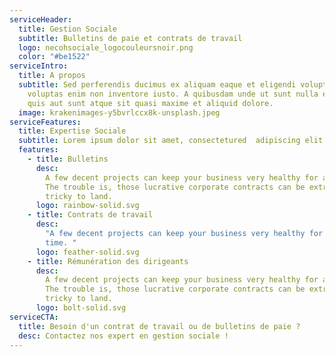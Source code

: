 ```yaml
---
serviceHeader:
  title: Gestion Sociale
  subtitle: Bulletins de paie et contrats de travail
  logo: necohsociale_logocouleursnoir.png
  color: "#be1522"
serviceIntro:
  title: A propos
  subtitle: Sed perferendis ducimus ex aliquam eaque et eligendi voluptas At
    voluptas enim non inventore iusto. A quibusdam unde ut sunt nulla et itaque
    quis aut sunt atque sit quasi maxime et aliquid dolore.
  image: krakenimages-y5bvrlccx8k-unsplash.jpeg
serviceFeatures:
  title: Expertise Sociale
  subtitle: Lorem ipsum dolor sit amet, consectetured  adipiscing elit.
  features:
    - title: Bulletins
      desc:
        A few decent projects can keep your business very healthy for a long time.
        The trouble is, those lucrative corporate contracts can be extremely
        tricky to land.
      logo: rainbow-solid.svg
    - title: Contrats de travail
      desc:
        "A few decent projects can keep your business very healthy for a long
        time. "
      logo: feather-solid.svg
    - title: Rémunération des dirigeants
      desc:
        A few decent projects can keep your business very healthy for a long time.
        The trouble is, those lucrative corporate contracts can be extremely
        tricky to land.
      logo: bolt-solid.svg
serviceCTA:
  title: Besoin d'un contrat de travail ou de bulletins de paie ?
  desc: Contactez nos expert en gestion sociale !
---
```

